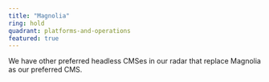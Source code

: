 ```yaml
---
title: "Magnolia"
ring: hold
quadrant: platforms-and-operations
featured: true
---
```


We have other preferred headless CMSes in our radar that replace Magnolia as our preferred CMS.


